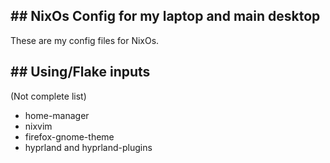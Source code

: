 ## ## NixOs Config for my laptop and main desktop

These are my config files for NixOs.

## ## Using/Flake inputs
(Not complete list)

- home-manager
- nixvim
- firefox-gnome-theme
- hyprland and hyprland-plugins

